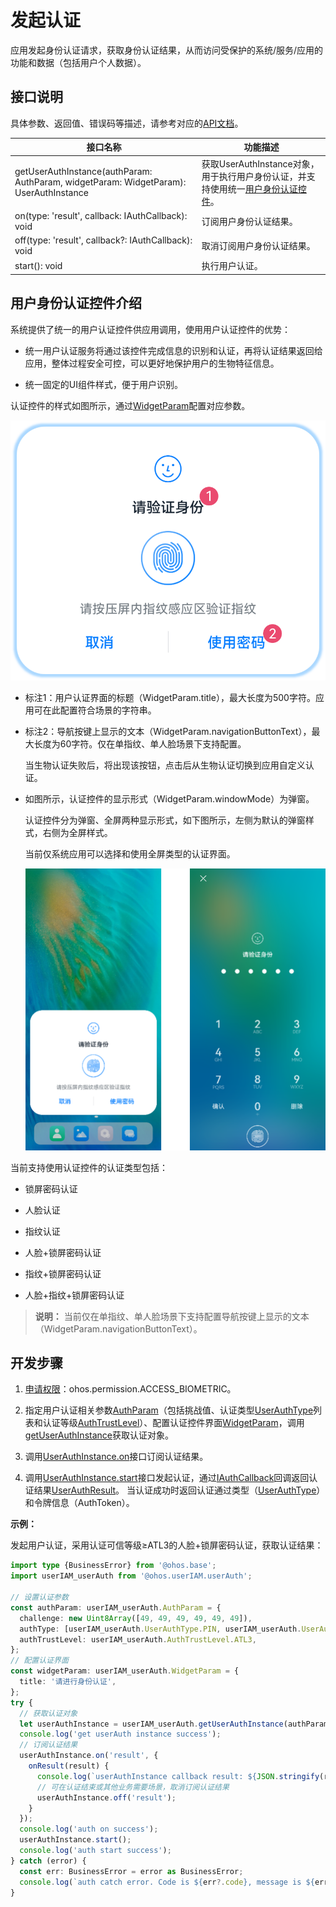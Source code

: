 # 发起认证


应用发起身份认证请求，获取身份认证结果，从而访问受保护的系统/服务/应用的功能和数据（包括用户个人数据）。


## 接口说明

具体参数、返回值、错误码等描述，请参考对应的[API文档](../../reference/apis-user-authentication-kit/js-apis-useriam-userauth.md#userauthgetuserauthinstance10)。

| 接口名称 | 功能描述 | 
| -------- | -------- |
| getUserAuthInstance(authParam: AuthParam, widgetParam: WidgetParam): UserAuthInstance | 获取UserAuthInstance对象，用于执行用户身份认证，并支持使用统一[用户身份认证控件](#用户身份认证控件介绍)。 | 
| on(type: 'result', callback: IAuthCallback): void | 订阅用户身份认证结果。 | 
| off(type: 'result', callback?: IAuthCallback): void | 取消订阅用户身份认证结果。 | 
| start(): void | 执行用户认证。 | 


## 用户身份认证控件介绍

系统提供了统一的用户认证控件供应用调用，使用用户认证控件的优势：

- 统一用户认证服务将通过该控件完成信息的识别和认证，再将认证结果返回给应用，整体过程安全可控，可以更好地保护用户的生物特征信息。

- 统一固定的UI组件样式，便于用户识别。

认证控件的样式如图所示，通过[WidgetParam](../../reference/apis-user-authentication-kit/js-apis-useriam-userauth.md#widgetparam10)配置对应参数。

![zh-cn_image_0000001789150921](figures/zh-cn_image_0000001789150921.png)

- 标注1：用户认证界面的标题（WidgetParam.title），最大长度为500字符。应用可在此配置符合场景的字符串。

- 标注2：导航按键上显示的文本（WidgetParam.navigationButtonText），最大长度为60字符。仅在单指纹、单人脸场景下支持配置。
   
  当生物认证失败后，将出现该按钮，点击后从生物认证切换到应用自定义认证。

- 如图所示，认证控件的显示形式（WidgetParam.windowMode）为弹窗。
  
  认证控件分为弹窗、全屏两种显示形式，如下图所示，左侧为默认的弹窗样式，右侧为全屏样式。

  当前仅系统应用可以选择和使用全屏类型的认证界面。

  ![zh-cn_image_0000001742032002](figures/zh-cn_image_0000001742032002.png)

当前支持使用认证控件的认证类型包括：

- 锁屏密码认证

- 人脸认证

- 指纹认证

- 人脸+锁屏密码认证

- 指纹+锁屏密码认证

- 人脸+指纹+锁屏密码认证

> **说明：**
> 当前仅在单指纹、单人脸场景下支持配置导航按键上显示的文本（WidgetParam.navigationButtonText）。


## 开发步骤

1. [申请权限](prerequisites.md#申请权限)：ohos.permission.ACCESS_BIOMETRIC。

2. 指定用户认证相关参数[AuthParam](../../reference/apis-user-authentication-kit/js-apis-useriam-userauth.md#authparam10)（包括挑战值、认证类型[UserAuthType](../../reference/apis-user-authentication-kit/js-apis-useriam-userauth.md#userauthtype8)列表和认证等级[AuthTrustLevel](../../reference/apis-user-authentication-kit/js-apis-useriam-userauth.md#authtrustlevel8)）、配置认证控件界面[WidgetParam](../../reference/apis-user-authentication-kit/js-apis-useriam-userauth.md#widgetparam10)，调用[getUserAuthInstance](../../reference/apis-user-authentication-kit/js-apis-useriam-userauth.md#userauthgetuserauthinstance10)获取认证对象。

3. 调用[UserAuthInstance.on](../../reference/apis-user-authentication-kit/js-apis-useriam-userauth.md#on10)接口订阅认证结果。

4. 调用[UserAuthInstance.start](../../reference/apis-user-authentication-kit/js-apis-useriam-userauth.md#start10)接口发起认证，通过[IAuthCallback](../../reference/apis-user-authentication-kit/js-apis-useriam-userauth.md#iauthcallback10)回调返回认证结果[UserAuthResult](../../reference/apis-user-authentication-kit/js-apis-useriam-userauth.md#userauthresult10)。
   当认证成功时返回认证通过类型（[UserAuthType](../../reference/apis-user-authentication-kit/js-apis-useriam-userauth.md#userauthtype8)）和令牌信息（AuthToken）。

**示例：**

 发起用户认证，采用认证可信等级≥ATL3的人脸+锁屏密码认证，获取认证结果：

```ts
import type {BusinessError} from '@ohos.base';
import userIAM_userAuth from '@ohos.userIAM.userAuth';

// 设置认证参数
const authParam: userIAM_userAuth.AuthParam = {
  challenge: new Uint8Array([49, 49, 49, 49, 49, 49]),
  authType: [userIAM_userAuth.UserAuthType.PIN, userIAM_userAuth.UserAuthType.FACE],
  authTrustLevel: userIAM_userAuth.AuthTrustLevel.ATL3,
};
// 配置认证界面
const widgetParam: userIAM_userAuth.WidgetParam = {
  title: '请进行身份认证',
};
try {
  // 获取认证对象
  let userAuthInstance = userIAM_userAuth.getUserAuthInstance(authParam, widgetParam);
  console.log('get userAuth instance success');
  // 订阅认证结果
  userAuthInstance.on('result', {
    onResult(result) {
      console.log(`userAuthInstance callback result: ${JSON.stringify(result)}`);
      // 可在认证结束或其他业务需要场景，取消订阅认证结果
      userAuthInstance.off('result');
    }
  });
  console.log('auth on success');
  userAuthInstance.start();
  console.log('auth start success');
} catch (error) {
  const err: BusinessError = error as BusinessError;
  console.log(`auth catch error. Code is ${err?.code}, message is ${err?.message}`);
}

